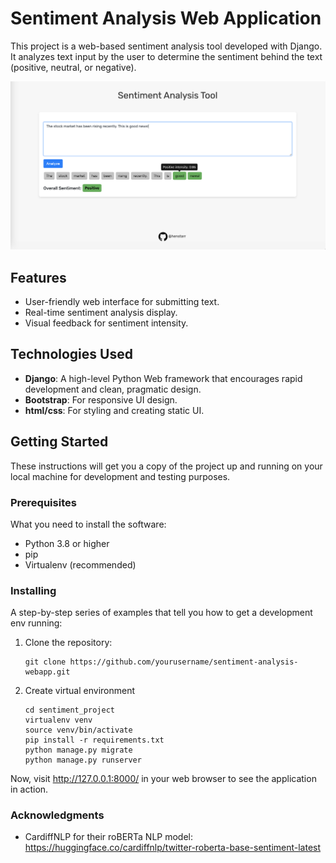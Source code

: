 # Sentiment Analysis Web Application

This project is a web-based sentiment analysis tool developed with Django. It analyzes text input by the user to determine the sentiment behind the text (positive, neutral, or negative).

![After query config](./site_pic_query.png)


## Features

- User-friendly web interface for submitting text.
- Real-time sentiment analysis display.
- Visual feedback for sentiment intensity.

## Technologies Used

- **Django**: A high-level Python Web framework that encourages rapid development and clean, pragmatic design.
- **Bootstrap**: For responsive UI design.
- **html/css**: For styling and creating static UI.
## Getting Started

These instructions will get you a copy of the project up and running on your local machine for development and testing purposes.

### Prerequisites

What you need to install the software:

- Python 3.8 or higher
- pip
- Virtualenv (recommended)

### Installing

A step-by-step series of examples that tell you how to get a development env running:

1. Clone the repository:
   
   ```
   git clone https://github.com/yourusername/sentiment-analysis-webapp.git
   ```
3. Create virtual environment
    ```
    cd sentiment_project
    virtualenv venv
    source venv/bin/activate
    pip install -r requirements.txt
    python manage.py migrate
    python manage.py runserver
    ```
Now, visit http://127.0.0.1:8000/ in your web browser to see the application in action.

### Acknowledgments
- CardiffNLP for their roBERTa NLP model: https://huggingface.co/cardiffnlp/twitter-roberta-base-sentiment-latest


